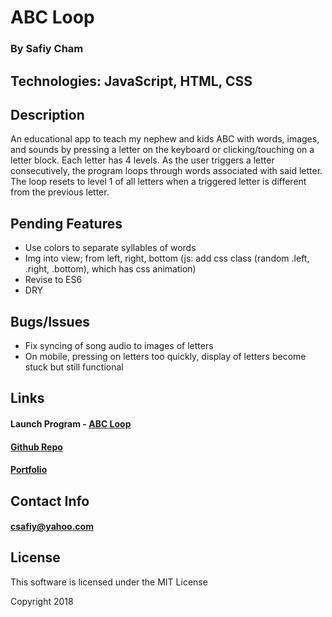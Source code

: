 # ABC Loop
### By Safiy Cham

## Technologies: JavaScript, HTML, CSS

## Description

An educational app to teach my nephew and kids ABC with words, images, and sounds by pressing a letter on the keyboard or clicking/touching on a letter block. Each letter has 4 levels. As the user triggers a letter consecutively, the program loops through words associated with said letter. The loop resets to level 1 of all letters when a triggered letter is different from the previous letter.

## Pending Features
* Use colors to separate syllables of words
* Img into view; from left, right, bottom (js: add css class (random .left, .right, .bottom), which has css animation)
* Revise to ES6
* DRY

## Bugs/Issues
* Fix syncing of song audio to images of letters
* On mobile, pressing on letters too quickly, display of letters become stuck but still functional

## Links

#### Launch Program - [ABC Loop](https://safiyc.github.io/abc-loop/)

#### [Github Repo](https://github.com/safiyc/abc-loop.git)

#### [Portfolio](http://www.safiycham.com/)

## Contact Info

#### csafiy@yahoo.com

## License

This software is licensed under the MIT License

Copyright 2018